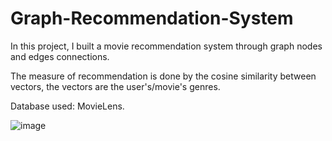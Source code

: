 # Graph-Recommendation-System
In this project, I built a movie recommendation system through graph nodes and edges connections.

The measure of recommendation is done by the cosine similarity between vectors, the vectors are the user's/movie's genres.

Database used: MovieLens.

![image](https://github.com/RanMatalon/Graph-Recommendation-System/assets/138029692/f3af192f-cca4-4cab-8761-f87b5ddb2b0b)
